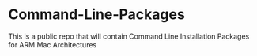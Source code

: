 # Command-Line-Packages

This is a public repo that will contain Command Line Installation Packages for ARM Mac Architectures 
